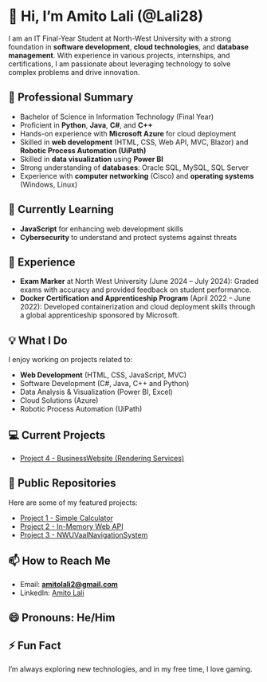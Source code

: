 # 👋 Hi, I’m Amito Lali (@Lali28)

I am an IT Final-Year Student at North-West University with a strong foundation in **software development**, **cloud technologies**, and **database management**. With experience in various projects, internships, and certifications, I am passionate about leveraging technology to solve complex problems and drive innovation.

## 💼 Professional Summary
- Bachelor of Science in Information Technology (Final Year)
- Proficient in **Python**, **Java**, **C#**, and **C++**
- Hands-on experience with **Microsoft Azure**  for cloud deployment 
- Skilled in **web development** (HTML, CSS, Web API, MVC, Blazor) and **Robotic Process Automation (UiPath)**
- Skilled in **data visualization** using **Power BI**
- Strong understanding of **databases**: Oracle SQL, MySQL, SQL Server
- Experience with **computer networking** (Cisco) and **operating systems** (Windows, Linux)

## 🌱 Currently Learning
- **JavaScript** for enhancing web development skills
- **Cybersecurity** to understand and protect systems against threats

## 💼 Experience
- **Exam Marker** at North West University (June 2024 – July 2024): Graded exams with accuracy and provided feedback on student performance.
- **Docker Certification and Apprenticeship Program** (April 2022 – June 2022): Developed containerization and cloud deployment skills through a global apprenticeship sponsored by Microsoft.

## 💡 What I Do
I enjoy working on projects related to:
- **Web Development** (HTML, CSS, JavaScript, MVC)
- Software Development (C#, Java, C++ and Python)
- Data Analysis & Visualization (Power BI, Excel)
- Cloud Solutions (Azure)
- Robotic Process Automation (UiPath)

## 💻 Current Projects
- [Project 4 - BusinessWebsite (Rendering Services)]()

## 📂 Public Repositories
Here are some of my featured projects:
- [Project 1 - Simple Calculator](https://github.com/Lali28/Lali28_SimpleCalculator)
- [Project 2 - In-Memory Web API](https://github.com/Lali28/InMemory_WebAPI)
- [Project 3 - NWUVaalNavigationSystem](https://github.com/Lali28/NWU_Vaal_Campus_NavigationSystem)

## 📫 How to Reach Me
- Email: **amitolali2@gmail.com**
- LinkedIn: [Amito Lali](https://www.linkedin.com/in/amitolali)

## 😄 Pronouns: He/Him
## ⚡ Fun Fact
I’m always exploring new technologies, and in my free time, I love gaming.

<!---
Lali28/Lali28 is a ✨ special ✨ repository because its `README.md` (this file) appears on your GitHub profile.
You can click the Preview link to take a look at your changes.
--->
